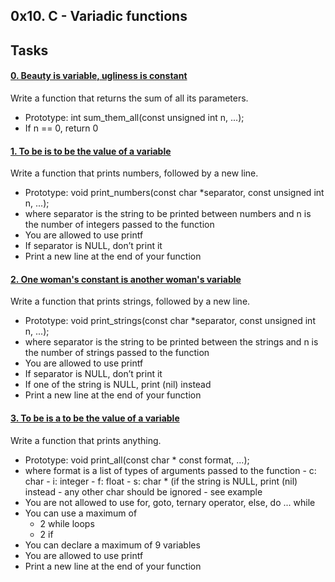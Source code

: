 ## 0x10. C - Variadic functions

## Tasks
#### [ 0. Beauty is variable, ugliness is constant](0-sum_them_all.c)
Write a function that returns the sum of all its parameters.

- Prototype: int sum_them_all(const unsigned int n, ...);
- If n == 0, return 0

#### [ 1. To be is to be the value of a variable](1-print_numbers.c)
Write a function that prints numbers, followed by a new line.

- Prototype: void print_numbers(const char *separator, const unsigned int n, ...);
- where separator is the string to be printed between numbers
and n is the number of integers passed to the function
- You are allowed to use printf
- If separator is NULL, don’t print it
- Print a new line at the end of your function

#### [ 2. One woman's constant is another woman's variable](2-print_strings.c)
Write a function that prints strings, followed by a new line.

- Prototype: void print_strings(const char *separator, const unsigned int n, ...);
- where separator is the string to be printed between the strings
and n is the number of strings passed to the function
- You are allowed to use printf
- If separator is NULL, don’t print it
- If one of the string is NULL, print (nil) instead
- Print a new line at the end of your function

#### [ 3. To be is a to be the value of a variable](3-print_all.c)
Write a function that prints anything.

- Prototype: void print_all(const char * const format, ...);
- where format is a list of types of arguments passed to the function
      - c: char
      - i: integer
      - f: float
      - s: char * (if the string is NULL, print (nil) instead
      - any other char should be ignored
      - see example
- You are not allowed to use for, goto, ternary operator, else, do ... while
- You can use a maximum of
     - 2 while loops
     - 2 if
- You can declare a maximum of 9 variables
- You are allowed to use printf
- Print a new line at the end of your function



